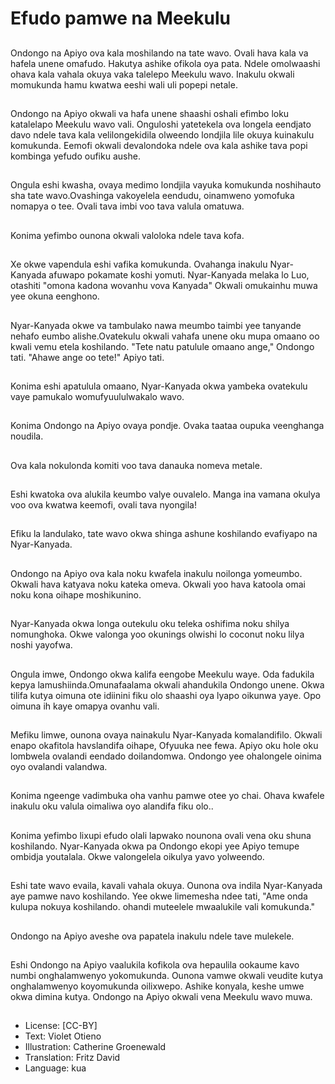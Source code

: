 # Efudo pamwe na Meekulu

##
Ondongo na Apiyo ova kala moshilando na tate wavo. Ovali hava kala va hafela unene omafudo. Hakutya ashike ofikola oya pata. Ndele omolwaashi ohava kala vahala okuya vaka talelepo Meekulu wavo. Inakulu okwali momukunda hamu kwatwa eeshi wali uli popepi netale.

##
Ondongo na Apiyo okwali va hafa unene shaashi oshali efimbo loku katalelapo Meekulu wavo vali. Onguloshi yatetekela ova longela eendjato davo ndele tava kala velilongekidila olweendo londjila lile okuya kuinakulu komukunda. Eemofi okwali devalondoka ndele ova kala ashike tava popi kombinga yefudo oufiku aushe.

##
Ongula eshi kwasha, ovaya medimo londjila vayuka komukunda noshihauto sha tate wavo.Ovashinga vakoyelela eendudu, oinamweno yomofuka nomapya o tee. Ovali tava imbi voo tava valula omatuwa.

##
Konima yefimbo ounona okwali valoloka ndele tava kofa.

##
Xe okwe vapendula eshi vafika komukunda. Ovahanga inakulu Nyar-Kanyada afuwapo pokamate koshi yomuti. Nyar-Kanyada melaka lo Luo, otashiti "omona kadona wovanhu vova Kanyada" Okwali omukainhu muwa yee okuna eenghono.

##
Nyar-Kanyada okwe va tambulako nawa meumbo taimbi yee tanyande nehafo eumbo alishe.Ovatekulu okwali vahafa unene oku mupa omaano oo kwali vemu etela koshilando. "Tete natu patulule omaano ange," Ondongo tati. "Ahawe ange oo tete!" Apiyo tati.

##
Konima eshi apatulula omaano, Nyar-Kanyada okwa yambeka ovatekulu vaye pamukalo womufyuululwakalo wavo.

##
Konima Ondongo na Apiyo ovaya pondje. Ovaka taataa oupuka veenghanga noudila.

##
Ova kala nokulonda komiti voo tava danauka nomeva metale.

##
Eshi kwatoka ova alukila keumbo valye ouvalelo. Manga ina vamana okulya voo ova kwatwa keemofi, ovali tava nyongila!

##
Efiku la landulako, tate wavo okwa shinga ashune koshilando evafiyapo na Nyar-Kanyada.

##
Ondongo na Apiyo ova kala noku kwafela inakulu noilonga yomeumbo. Okwali hava katyava noku kateka omeva. Okwali yoo hava katoola omai noku kona oihape moshikunino.

##
Nyar-Kanyada okwa longa outekulu oku teleka oshifima noku shilya nomunghoka. Okwe valonga yoo okunings olwishi lo coconut noku lilya noshi yayofwa.

##
Ongula imwe, Ondongo okwa kalifa eengobe Meekulu waye. Oda fadukila kepya lamushiinda.Omunafaalama okwali ahandukila Ondongo unene. Okwa tilifa kutya oimuna ote idiinini fiku olo shaashi oya lyapo oikunwa yaye. Opo oimuna ih kaye omapya ovanhu vali.

##
Mefiku limwe, ounona ovaya nainakulu Nyar-Kanyada komalandifilo. Okwali enapo okafitola havslandifa oihape, Ofyuuka nee fewa. Apiyo oku hole oku lombwela ovalandi eendado doilandomwa. Ondongo yee ohalongele oinima oyo ovalandi valandwa.

##
Konima ngeenge vadimbuka oha vanhu pamwe otee yo chai. Ohava kwafele inakulu oku valula oimaliwa oyo alandifa fiku olo..

##
Konima yefimbo lixupi efudo olali lapwako nounona ovali vena oku shuna koshilando. Nyar-Kanyada okwa pa Ondongo ekopi yee Apiyo temupe ombidja youtalala. Okwe valongelela oikulya yavo yolweendo.

##
Eshi tate wavo evaila, kavali vahala okuya. Ounona ova indila Nyar-Kanyada aye pamwe navo koshilando. Yee okwe limemesha ndee tati, "Ame onda kulupa nokuya koshilando. ohandi muteelele mwaalukile vali komukunda."

##
Ondongo na Apiyo aveshe ova papatela inakulu ndele tave mulekele.

##
Eshi Ondongo na Apiyo vaalukila kofikola ova hepaulila ookaume kavo numbi onghalamwenyo yokomukunda. Ounona vamwe okwali veudite kutya onghalamwenyo koyomukunda oilixwepo. Ashike konyala, keshe umwe okwa dimina kutya. Ondongo na Apiyo okwali vena Meekulu wavo muwa.

##
* License: [CC-BY]
* Text: Violet Otieno
* Illustration: Catherine Groenewald
* Translation: Fritz David
* Language: kua
